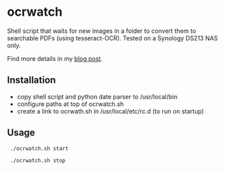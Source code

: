 # ocrwatch
Shell script that waits for new images in a folder to convert them to searchable PDFs (using tesseract-OCR). Tested on a Synology DS213 NAS only.

Find more details in my [blog post](http://www.dominikschmidt.net/2015/11/scan-and-automatically-ocr-receipts-bills-letters-etc-without-turning-on-your-computer).

## Installation
* copy shell script and python date parser to /usr/local/bin
* configure paths at top of ocrwatch.sh
* create a link to ocrwath.sh in /usr/local/etc/rc.d (to run on startup)

## Usage

` ./ocrwatch.sh start`

` ./ocrwatch.sh stop`
